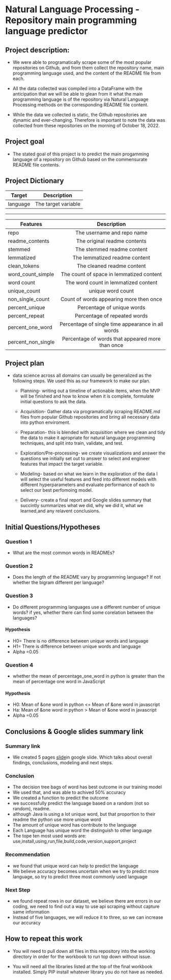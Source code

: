 # Natural Language Processing - Repository main programming language predictor


## Project description:

- We were able to programatically scrape some of the most popular repositories on Github, and from them collect the repository name, main programming language used, and the content of the README file from each. 

- All the data collected was compiled into a DataFrame with the anticipation that we will be able to glean from it what the main programming language is of the repository via Natural Language Processing methods on the corresponding README file content.

- While the data we collected is static, the Github repositories are dynamic and ever-changing. Therefore is important to note the data was collected from these repositories on the morning of October 18, 2022.

## Project goal

- The stated goal of this project is to predict the main progamming language of a repository on Github based on the commensurate README file contents.

## Project Dictionary

| Target      | Description  |
| ------------- |:-------------:|
| language      | The target variable |

----------------------------------------------------
| Features      | Description  |
| ------------- |:-------------:|
| repo    | The username and repo name |
| readme_contents     | The original readme contents     |
| stemmed | The stemmed readme content    |
| lemmatized | The lemmatized readme content      |
| clean_tokens | The cleaned readme content      |
| word_count_simple | The count of space in lemmatized content      |
| word count | The word count in lemmatized content      |
|unique_count|unique word count|
|non_single_count|Count of words appearing more then once|
|percent_unique|Percentage of unique words|
|percent_repeat|Percentage of repeated words|
|percent_one_word|Percentage of single time appearance in all words|
|percent_non_single|Percentage of words that appeared more than once|


## Project plan

- data science across all domains can usually be generalized as the following steps. We used this as our framework to make our plan.

    - Planning- writing out a timeline of actionable items, when the MVP will be finished and how to know when it is complete, formulate initial questions to ask the data.

    - Acquisition- Gather data via programatically scraping README.md files from popular Github repositories and bring all necessary data into python enviroment.

    - Preparation- this is blended with acquisition where we clean and tidy the data to make it apropriate for natural language programming techniques, and split into train, validate, and test.

    - Exploration/Pre-processing- we create visualizations and answer the questions we initially set out to answer to select and engineer features that impact the target variable.

    - Modeling- based on what we learn in the exploration of the data I will select the useful features and feed into different  models with different hyperparameters and evaluate performance of each to select our best perfomoing model.

    - Delivery- create a final report and Google slides summary that succintly summarizes what we did, why we did it, what we learned,and any relavent conclusions.
    

## Initial Questions/Hypotheses

### Question 1
- What are the most common words in READMEs?
### Question 2
- Does the length of the README vary by programming language? If not whether the bigram different per language?
### Question 3
- Do different programming languages use a different number of unique words? if yes, whether there can find some corelation between the languages?
#### Hypothesis
- H0= There is no difference between unique words and language
- H1= There is difference between unique words and language
- Alpha =0.05

### Question 4
- whether the mean of percentage_one_word in python is greater than the mean of percentage one word in JavaScript
#### Hypothesis
- H0: Mean of &one word in python <= Mean of &one word in javascript
- Ha: Mean of &one word in python > Mean of &one word in javascript
- Alpha =0.05


## Conclusions & Google slides summary link

### Summary link

- We created 5 pages [slide](https://docs.google.com/presentation/d/16OJMqrVQVK5rhsMfJ8tBbMo1kPForpWMpO9zs0waHx8/edit?usp=sharing)in google slide. Which talks about overall findings, conclusions, modeling and next steps.

### Conclusion
- The decision tree bags of word has best outcome in our training model
- We used that, and was able to achived 50% accuracy
- We created a function to predict the outcome
- we successfully predict the language based on a random (not so random), readme.
- although Java is using a lot unique word, but that proportion to their readme the python use more unique word
- The amount of unique word has contribute to the language
- Each Language has unique word the distinguish to other language
- The tope ten most used words are: use,install,using,run,file,build,code,version,support,project

### Recommendation
- we found that unique word can help to predict the language
- We believe accuracy becomes uncertain when we try to predict more language, so try to predict three most commonly used language

### Next Step
- we found repeat rows in our dataset, we believe there are errors in our coding, we need to find out a way to use api scraping without capture same information
- Instead of five languages, we will reduce it to three, so we can increase our accuracy


## How to repeat this work

- You will need to pull down all files in this repository into the working directory in order for the workbook to run top down without issue.

- You will need all the libraries listed at the top of the final workbook installed. Simply PIP install whatever library you do not have as needed.

